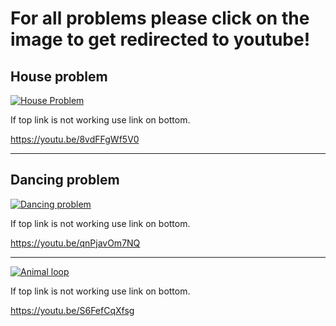 # For all problems please click on the image to get redirected to youtube!

## House problem 
[![House Problem](https://github.com/Omeggos/EDS124BR/assets/105466539/a5f9d214-07ba-4dd4-9190-a6a71dedb26c)](https://youtu.be/8vdFFgWf5V0)


If top link is not working use link on bottom. 

https://youtu.be/8vdFFgWf5V0

---

## Dancing problem

[![Dancing problem](https://github.com/Omeggos/EDS124BR/assets/105466539/61ee167e-bbfd-41f0-a542-84b9d7b6da23)](https://youtu.be/6ku96RXZCuM)

If top link is not working use link on bottom.

https://youtu.be/qnPjavOm7NQ

---

[![Animal loop](https://github.com/Omeggos/EDS124BR/assets/105466539/ab901a6d-5f7b-472b-ac48-158292334926)](https://youtu.be/frSIJ7d-yP0)

If top link is not working use link on bottom.

https://youtu.be/S6FefCqXfsg

